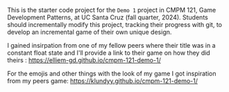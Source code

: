This is the starter code project for the `Demo 1` project in CMPM 121, Game Development Patterns, at UC Santa Cruz (fall quarter, 2024). Students should incrementally modify this project, tracking their progress with git, to develop an incremental game of their own unique design.

I gained insirpation from one of my fellow peers where their title was in a constant float state and I'll provide a link to their game on how they did theirs : https://elliem-gd.github.io/cmpm-121-demo-1/


For the emojis and other things with the look of my game I got inspiration from my peers game: https://klundyy.github.io/cmpm-121-demo-1/